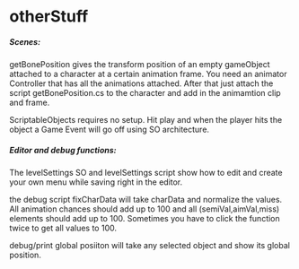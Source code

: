 # otherStuff

##### Scenes: 

getBonePosition gives the transform position of an empty gameObject attached to a character at a certain animation frame.
You need an animator Controller that has all the animations attached. 
After that just attach the script getBonePosition.cs to the character and add in the animamtion clip and frame.

ScriptableObjects requires no setup. Hit play and when the player hits the object a Game Event will go off using SO architecture.

##### Editor and debug functions:

The levelSettings SO and levelSettings script show how to edit and create your own menu while saving right in the editor.

the debug script fixCharData will take charData and normalize the values. All animation chances should add up to 100 and all 
(semiVal,aimVal,miss) elements should add up to 100. Sometimes you have to click the function twice to get all values to 100.

debug/print global posiiton will take any selected object and show its global position.
